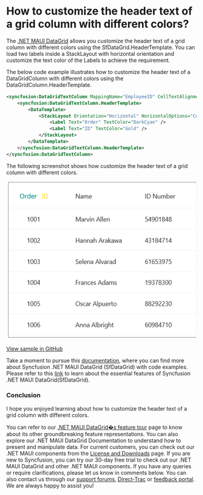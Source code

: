 # How to customize the header text of a grid column with different colors?

The [.NET MAUI DataGrid](https://www.syncfusion.com/maui-controls/maui-datagrid) allows you customize the header text of a grid column with different colors using the SfDataGrid.HeaderTemplate. You can load two labels inside a StackLayout with horizontal orientation and customize the text color of the Labels to achieve the requirement. 

The below code example illustrates how to customize the header text of a DataGridColumn with different colors using the DataGridColumn.HeaderTemplate.

```XML
<syncfusion:DataGridTextColumn MappingName="EmployeeID" CellTextAlignment="Center" >
    <syncfusion:DataGridTextColumn.HeaderTemplate>
        <DataTemplate>
            <StackLayout Orientation="Horizontal" HorizontalOptions="Center" Spacing="10" VerticalOptions="Center">
                <Label Text="Order" TextColor="DarkCyan" />
                <Label Text="ID" TextColor="Gold" />
            </StackLayout>
        </DataTemplate>
    </syncfusion:DataGridTextColumn.HeaderTemplate>                
</syncfusion:DataGridTextColumn>
```

The following screenshot shows how customize the header text of a grid column with different colors.

![DataGrid with DataGridTemplateColumn](SfDatagrid_with_different_HeaderColor.png)

[View sample in GitHub](https://github.com/SyncfusionExamples/How-to-customize-the-header-text-of-a-grid-column-with-different-colors-/tree/master)

Take a moment to pursue this [documentation](https://help.syncfusion.com/maui/datagrid/overview), where you can find more about Syncfusion .NET MAUI DataGrid (SfDataGrid) with code examples.
Please refer to this [link](https://www.syncfusion.com/maui-controls/maui-datagrid) to learn about the essential features of Syncfusion .NET MAUI DataGrid(SfDataGrid).

### Conclusion
I hope you enjoyed learning about how to customize the header text of a grid column with different colors.

You can refer to our [.NET MAUI DataGrid�s feature tour](https://www.syncfusion.com/maui-controls/maui-datagrid) page to know about its other groundbreaking feature representations. You can also explore our .NET MAUI DataGrid Documentation to understand how to present and manipulate data.
For current customers, you can check out our .NET MAUI components from the [License and Downloads](https://www.syncfusion.com/account/downloads) page. If you are new to Syncfusion, you can try our 30-day free trial to check out our .NET MAUI DataGrid and other .NET MAUI components.
If you have any queries or require clarifications, please let us know in comments below. You can also contact us through our [support forums](https://www.syncfusion.com/forums), [Direct-Trac](https://support.syncfusion.com/account/login?ReturnUrl=%2Faccount%2Fconnect%2Fauthorize%2Fcallback%3Fclient_id%3Dc54e52f3eb3cde0c3f20474f1bc179ed%26redirect_uri%3Dhttps%253A%252F%252Fsupport.syncfusion.com%252Fagent%252Flogincallback%26response_type%3Dcode%26scope%3Dopenid%2520profile%2520agent.api%2520integration.api%2520offline_access%2520kb.api%26state%3D8db41f98953a4d9ba40407b150ad4cf2%26code_challenge%3DvwHoT64z2h21eP_A9g7JWtr3vp3iPrvSjfh5hN5C7IE%26code_challenge_method%3DS256%26response_mode%3Dquery) or [feedback portal](https://www.syncfusion.com/feedback/maui?control=sfdatagrid). We are always happy to assist you!